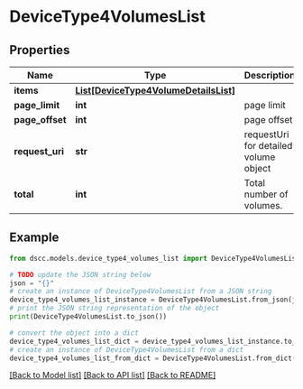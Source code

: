 # DeviceType4VolumesList


## Properties

Name | Type | Description | Notes
------------ | ------------- | ------------- | -------------
**items** | [**List[DeviceType4VolumeDetailsList]**](DeviceType4VolumeDetailsList.md) |  | [optional] 
**page_limit** | **int** | page limit | [optional] 
**page_offset** | **int** | page offset | [optional] 
**request_uri** | **str** | requestUri for detailed volume object | [optional] 
**total** | **int** | Total number of volumes. | [optional] 

## Example

```python
from dscc.models.device_type4_volumes_list import DeviceType4VolumesList

# TODO update the JSON string below
json = "{}"
# create an instance of DeviceType4VolumesList from a JSON string
device_type4_volumes_list_instance = DeviceType4VolumesList.from_json(json)
# print the JSON string representation of the object
print(DeviceType4VolumesList.to_json())

# convert the object into a dict
device_type4_volumes_list_dict = device_type4_volumes_list_instance.to_dict()
# create an instance of DeviceType4VolumesList from a dict
device_type4_volumes_list_from_dict = DeviceType4VolumesList.from_dict(device_type4_volumes_list_dict)
```
[[Back to Model list]](../README.md#documentation-for-models) [[Back to API list]](../README.md#documentation-for-api-endpoints) [[Back to README]](../README.md)



